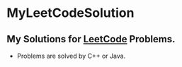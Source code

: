 # MyLeetCodeSolution
## My Solutions for [LeetCode](https://leetcode.com/) Problems.

* Problems are solved by C++ or Java.